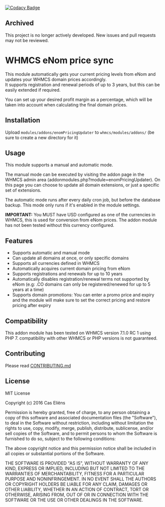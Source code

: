 [![Codacy Badge](https://api.codacy.com/project/badge/Grade/cc8a6ea7e3c24735827bcaa416c08ac0)](https://www.codacy.com/app/cas-eliens/whmcs-enom-updater?utm_source=github.com&amp;utm_medium=referral&amp;utm_content=ducohosting/whmcs-enom-updater&amp;utm_campaign=Badge_Grade)

## Archived
This project is no longer actively developed. New issues and pull requests may not be reviewed.

# WHMCS eNom price sync
This module automatically gets your current pricing levels from eNom and updates your WHMCS domain prices accordingly.  
It supports registration and renewal periods of up to 3 years, but this can be easily extended if required.

You can set up your desired profit margin as a percentage, which will be taken into account when calculating the final domain prices.

## Installation
Upload `modules/addons/enomPricingUpdater` to `whmcs/modules/addons/` (be sure to create a new directory for it)

## Usage
This module supports a manual and automatic mode.

The manual mode can be executed by visiting the addon page in the WHMCS admin area (addonmodules.php?module=enomPricingUpdater). On this page you can choose to update all domain extensions, or just a specific set of extensions.

The automatic mode runs after every daily cron job, but before the database backup. This mode only runs if it's enabled in the module settings.

**IMPORTANT:** You MUST have USD configured as one of the currencies in WHMCS, this is used for conversion from eNom prices. The addon module has not been tested without this currency configured.

## Features

* Supports automatic and manual mode
* Can update all domains at once, or only specific domains
* Supports all currencies defined in WHMCS
* Automatically acquires current domain pricing from eNom
* Supports registrations and renewals for up to 10 years
* Automatically disables registration/renewal terms not supported by eNom (e.g: .CO domains can only be registered/renewed for up to 5 years at a time)
* Supports domain promotions: You can enter a promo price and expiry and the module will make sure to set the correct pricing and restore pricing after expiry

## Compatibility
This addon module has been tested on WHMCS version 7.1.0 RC 1 using PHP 7. compatibility with other WHMCS or PHP versions is not guaranteed.

## Contributing
Please read [CONTRIBUTING.md](https://github.com/ducohosting/whmcs-enom-updater/blob/master/.github/CONTRIBUTING.md)

## License

MIT License

Copyright (c) 2016 Cas Eliëns

Permission is hereby granted, free of charge, to any person obtaining a copy
of this software and associated documentation files (the "Software"), to deal
in the Software without restriction, including without limitation the rights
to use, copy, modify, merge, publish, distribute, sublicense, and/or sell
copies of the Software, and to permit persons to whom the Software is
furnished to do so, subject to the following conditions:

The above copyright notice and this permission notice shall be included in all
copies or substantial portions of the Software.

THE SOFTWARE IS PROVIDED "AS IS", WITHOUT WARRANTY OF ANY KIND, EXPRESS OR
IMPLIED, INCLUDING BUT NOT LIMITED TO THE WARRANTIES OF MERCHANTABILITY,
FITNESS FOR A PARTICULAR PURPOSE AND NONINFRINGEMENT. IN NO EVENT SHALL THE
AUTHORS OR COPYRIGHT HOLDERS BE LIABLE FOR ANY CLAIM, DAMAGES OR OTHER
LIABILITY, WHETHER IN AN ACTION OF CONTRACT, TORT OR OTHERWISE, ARISING FROM,
OUT OF OR IN CONNECTION WITH THE SOFTWARE OR THE USE OR OTHER DEALINGS IN THE
SOFTWARE.

